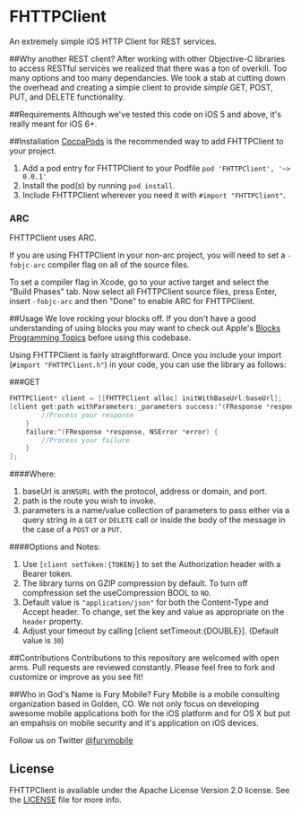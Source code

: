 FHTTPClient
===========

An extremely simple iOS HTTP Client for REST services.

##Why another REST client?
After working with other Objective-C libraries to access RESTful services we realized that there was a ton of overkill.  Too many options and too many dependancies.  We took a stab at cutting down the overhead and creating a simple client to provide *simple* GET, POST, PUT, and DELETE functionality.

##Requirements
Although we've tested this code on iOS 5 and above, it's really meant for iOS 6+. 

##Installation
[CocoaPods](http://cocoapods.org) is the recommended way to add FHTTPClient to your project.

1. Add a pod entry for FHTTPClient to your Podfile `pod 'FHTTPClient', '~> 0.0.1'`
2. Install the pod(s) by running `pod install`.
3. Include FHTTPClient wherever you need it with `#import "FHTTPClient"`.

### ARC
FHTTPClient uses ARC.

If you are using FHTTPClient in your non-arc project, you will need to set a `-fobjc-arc` compiler flag on all of the source files. 

To set a compiler flag in Xcode, go to your active target and select the "Build Phases" tab. Now select all FHTTPClient source files, press Enter, insert `-fobjc-arc` and then "Done" to enable ARC for FHTTPClient.

##Usage
We love rocking your blocks off.  If you don't have a good understanding of using blocks you may want to check out Apple's [Blocks Programming Topics](http://developer.apple.com/library/ios/#documentation/cocoa/Conceptual/Blocks/Articles/00_Introduction.html) before using this codebase.

Using FHTTPClient is fairly straightforward.  Once you include your import (`#import "FHTTPClient.h"`) in your code, you can use the library as follows:

###GET

```objective-c
FHTTPClient* client = [[FHTTPClient alloc] initWithBaseUrl:baseUrl];
[client get:path withParameters:_parameters success:^(FResponse *response) {
		//Process your response
	} 
	failure:^(FResponse *response, NSError *error) {
		//Process your failure
	}
];

```
####Where:

1. baseUrl is an`NSURL` with the protocol, address or domain, and port.
2. path is the route you wish to invoke.
3. parameters is a name/value collection of parameters to pass either via a query string in a `GET` or `DELETE` call or inside the body of the message in the case of a `POST` or a `PUT`.

####Options and Notes:

1. Use `[client setToken:{TOKEN}]` to set the Authorization header with a Bearer token.
2. The library turns on GZIP compression by default.  To turn off compfression set the useCompression BOOL to `NO`.
3. Default value is `"application/json"` for both the Content-Type and Accept header.  To change, set the key and value as appropriate on the `header` property.
5. Adjust your timeout by calling [client setTimeout:{DOUBLE}].  (Default value is `30`)

##Contributions
Contributions to this repository are welcomed with open arms.  Pull requests are reviewed constantly.  Please feel free to fork and customize or improve as you see fit!

##Who in God's Name is Fury Mobile?
Fury Mobile is a mobile consulting organization based in Golden, CO.  We  not only focus on developing awesome mobile applications both for the iOS platform and for OS X but put an empahsis on mobile security and it's application on iOS devices.

Follow us on Twitter [@furymobile](https://twitter.com/furymobile)

## License

FHTTPClient is available under the Apache License Version 2.0 license. See the [LICENSE](LICENSE) file for more info.
